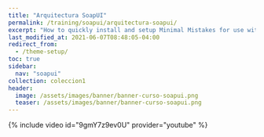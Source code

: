 ```yaml
---
title: "Arquitectura SoapUI"
permalink: /training/soapui/arquitectura-soapui/
excerpt: "How to quickly install and setup Minimal Mistakes for use with GitHub Pages."
last_modified_at: 2021-06-07T08:48:05-04:00
redirect_from:
  - /theme-setup/
toc: true
sidebar:
  nav: "soapui"
collection: coleccion1
header:
  image: /assets/images/banner/banner-curso-soapui.png
  teaser: /assets/images/banner/banner-curso-soapui.png
---
```


{% include video id="9gmY7z9ev0U" provider="youtube" %}
